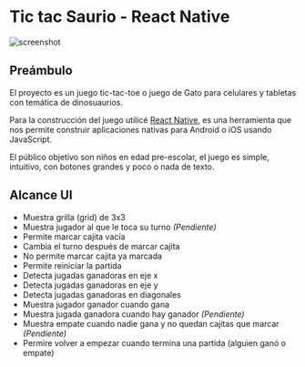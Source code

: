 # Tic tac Saurio - React Native

![screenshot](http://drive.google.com/uc?export=view&id=1Rwn8oH7i6f_C_DujPglHcvN5PZhTScl2)

## Preámbulo

El proyecto es un juego tic-tac-toe o juego de Gato para celulares y tabletas con temática de dinosuaurios.

Para la construcción del juego utilicé [React Native](https://facebook.github.io/react-native/), es una herramienta que nos permite construir aplicaciones nativas para Android o iOS usando JavaScript.

El público objetivo son niños en edad pre-escolar, el juego es simple, intuitivo, con botones grandes y poco o nada de texto.


## Alcance UI

*  Muestra grilla (grid) de 3x3
*  Muestra jugador al que le toca su turno *(Pendiente)*
*  Permite marcar cajita vacía
*  Cambia el turno después de marcar cajita
*  No permite marcar cajita ya marcada
*  Permite reiniciar la partida
*  Detecta jugadas ganadoras en eje x
*  Detecta jugadas ganadoras en eje y
*  Detecta jugadas ganadoras en diagonales
*  Muestra jugador ganador cuando gana
*  Muestra jugada ganadora cuando hay ganador *(Pendiente)*
*  Muestra empate cuando nadie gana y no quedan cajitas que marcar *(Pendiente)*
*  Permire volver a empezar cuando termina una partida (alguien ganó o empate) 


